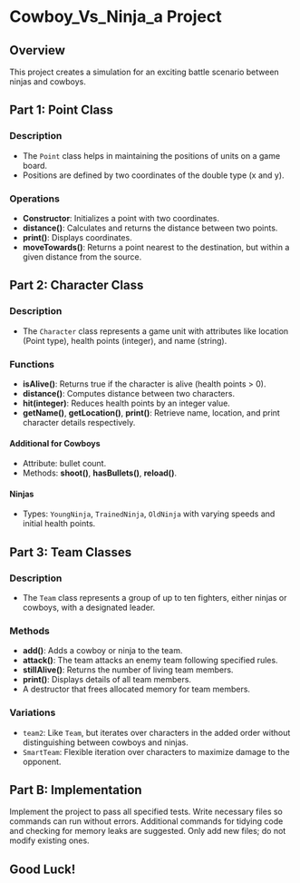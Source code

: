 # Cowboy_Vs_Ninja_a Project

## Overview
This project creates a simulation for an exciting battle scenario between ninjas and cowboys.

## Part 1: Point Class
### Description
- The `Point` class helps in maintaining the positions of units on a game board.
- Positions are defined by two coordinates of the double type (x and y).

### Operations
- **Constructor**: Initializes a point with two coordinates.
- **distance()**: Calculates and returns the distance between two points.
- **print()**: Displays coordinates.
- **moveTowards()**: Returns a point nearest to the destination, but within a given distance from the source.

## Part 2: Character Class
### Description
- The `Character` class represents a game unit with attributes like location (Point type), health points (integer), and name (string).

### Functions
- **isAlive()**: Returns true if the character is alive (health points > 0).
- **distance()**: Computes distance between two characters.
- **hit(integer)**: Reduces health points by an integer value.
- **getName()**, **getLocation()**, **print()**: Retrieve name, location, and print character details respectively.

#### Additional for Cowboys
- Attribute: bullet count.
- Methods: **shoot()**, **hasBullets()**, **reload()**.

#### Ninjas
- Types: `YoungNinja`, `TrainedNinja`, `OldNinja` with varying speeds and initial health points.

## Part 3: Team Classes
### Description
- The `Team` class represents a group of up to ten fighters, either ninjas or cowboys, with a designated leader.

### Methods
- **add()**: Adds a cowboy or ninja to the team.
- **attack()**: The team attacks an enemy team following specified rules.
- **stillAlive()**: Returns the number of living team members.
- **print()**: Displays details of all team members.
- A destructor that frees allocated memory for team members.

### Variations
- `team2`: Like `Team`, but iterates over characters in the added order without distinguishing between cowboys and ninjas.
- `SmartTeam`: Flexible iteration over characters to maximize damage to the opponent.

## Part B: Implementation
Implement the project to pass all specified tests. Write necessary files so commands can run without errors. Additional commands for tidying code and checking for memory leaks are suggested. Only add new files; do not modify existing ones.

## Good Luck!
